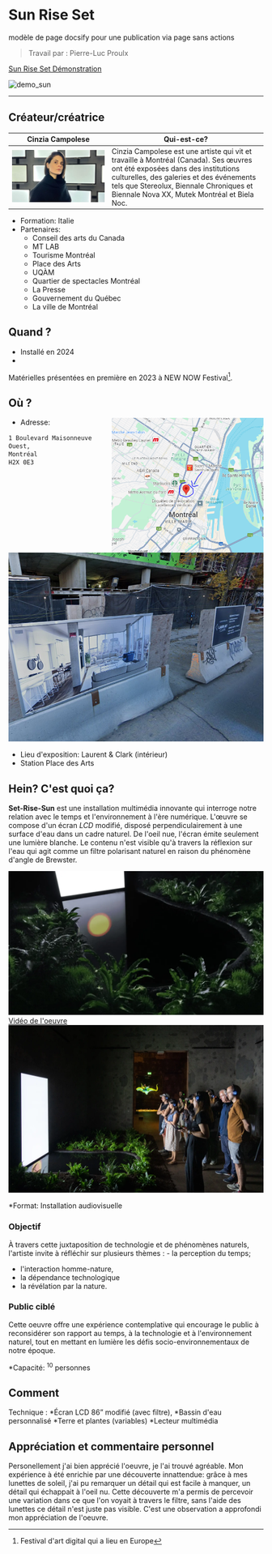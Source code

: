 # Sun Rise Set
modèle de page docsify pour une publication via page sans actions 
> Travail par : Pierre-Luc Proulx

[Sun Rise Set Démonstration](https://village-numerique.mutek.org/fr/installations/set-rise-sun-par-cinzia-campolese)

![demo_sun](https://raw.githubusercontent.com/Timingmerkat83/soleil/main/img/01CinziaCampolese_SetRiseSun.webp)

---

## Créateur/créatrice
| Cinzia Campolese | Qui-est-ce? |
|------------------| ----------- |
| ![cinzia](https://raw.githubusercontent.com/Timingmerkat83/documentation_sun/main/img/cinzia_campolese.webp) | Cinzia Campolese est une artiste qui vit et travaille à Montréal (Canada). Ses œuvres ont été exposées dans des institutions culturelles, des galeries et des événements tels que Stereolux, Biennale Chroniques et Biennale Nova XX, Mutek Montréal et Biela Noc. |

* Formation: Italie
* Partenaires:
   -  Conseil des arts du Canada
   -  MT LAB
   -  Tourisme Montréal
   -  Place des Arts
   -  UQÀM
   -  Quartier de spectacles Montréal
   -  La Presse
   -  Gouvernement du Québec
   -  La ville de Montréal

## Quand ?
* Installé en 2024
*
 Matérielles présentées en première en 2023 à NEW NOW Festival[^1].
## Où ?
<img src="https://github.com/Timingmerkat83/documentation_sun/blob/main/img/Capture.PNG"  width="300px" align="right">


* Adresse: 
```
1 Boulevard Maisonneuve Ouest,
Montréal
H2X 0E3
```
![lieu](https://github.com/Timingmerkat83/documentation_sun/blob/main/img/montr%C3%A9al_02.PNG)
* Lieu d'exposition: Laurent & Clark 
(intérieur)
* Station Place des Arts

## Hein? C'est quoi ça?

**Set-Rise-Sun** est une installation multimédia innovante qui interroge notre relation avec le temps et l'environnement à l'ère numérique. L'œuvre se compose d'un écran *LCD* modifié, disposé perpendiculairement à une surface d'eau dans un cadre naturel. De l'oeil nue, l'écran émite seulement une lumière blanche. Le contenu n'est visible qu'à travers la réflexion sur l'eau qui agit comme un filtre polarisant naturel en raison du phénomène d'angle de Brewster.

![OeuvreSun](img/02CinziaCampolese_SetRiseSun.webp) 
[Vidéo de l'oeuvre](https://vimeo.com/841972415)
![OeuvreSun2](https://raw.githubusercontent.com/Timingmerkat83/documentation_sun/main/img/03CinziaCampolese.webp)

*Format: Installation audiovisuelle 

### Objectif
À travers cette juxtaposition de technologie et de phénomènes naturels, l'artiste invite à réfléchir sur plusieurs thèmes : - la perception du temps; 
- l'interaction homme-nature, 
- la dépendance technologique
- la révélation par la nature.

### Public ciblé
Cette oeuvre offre une expérience contemplative qui encourage le public à reconsidérer son rapport au temps, à la technologie et à l'environnement naturel, tout en mettant en lumière les défis socio-environnementaux de notre époque.

*Capacité: <sup>10</sup> personnes

## Comment 
Technique : 
*Écran LCD 86” modifié (avec filtre), 
*Bassin d'eau personnalisé 
*Terre et plantes (variables)
*Lecteur multimédia

## Appréciation et commentaire personnel

Personellement j'ai bien apprécié l'oeuvre, je l'ai trouvé agréable. Mon expérience à été enrichie par une découverte innattendue: grâce à mes lunettes de soleil, j'ai pu remarquer un détail qui est facile à manquer, un détail qui échappait à l'oeil nu. Cette découverte m'a permis de percevoir une variation dans ce que l'on voyait à travers le filtre, sans l'aide des lunettes ce détail n'est juste pas visible. C'est une observation a approfondi mon appréciation de l'oeuvre.

[^1]: Festival d'art digital qui a lieu en Europe


